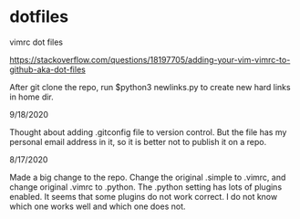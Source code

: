 # dotfiles
vimrc dot files

https://stackoverflow.com/questions/18197705/adding-your-vim-vimrc-to-github-aka-dot-files

After git clone the repo, run $python3 newlinks.py to create new hard links in home dir. 

9/18/2020

Thought about adding .gitconfig file to version control.  But the file has 
my personal email address in it, so it is better not to publish it on a repo.

8/17/2020

Made a big change to the repo.  Change the original .simple to .vimrc, and
change original .vimrc to .python.  The .python setting has lots of plugins
enabled.  It seems that some plugins do not work correct.  I do not know which
one works well and which one does not. 
